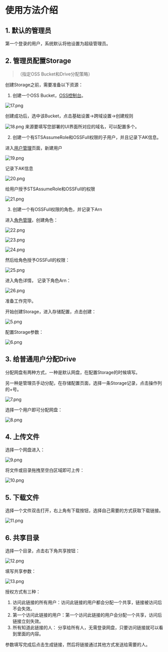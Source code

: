 # 使用方法介绍
 
## 1. 默认的管理员

第一个登录的用户，系统默认将他设置为超级管理员。

## 2. 管理员配置Storage

>（指定OSS Bucket和Drive分配策略）

创建Storage之前，需要准备以下资源：

1) 创建一个OSS Bucket，[OSS控制台](https://oss.console.aliyun.com/overview)。

![17.png](./img/17.png)

创建成功后，选中该Bucket，点击基础设置->跨域设置->创建规则

![18.png](./img/18.png)
	来源要填写您部署的UI界面所对应的域名，可以配置多个。

2) 创建一个有STSAssumeRole和OSSFull权限的子用户，并且记录下AK信息。

进入[用户管理](https://ram.console.aliyun.com/#/user/list)页面，新建用户

![19.png](./img/19.png)

记录下AK信息

![20.png](./img/20.png)

给用户授予STSAssumeRole和OSSFull的权限

![21.png](./img/21.png)

3) 创建一个有OSSFull权限的角色，并记录下Arn

进入[角色管理](https://ram.console.aliyun.com/#/role/list)，创建角色：

![22.png](./img/22.png)

![23.png](./img/23.png)

![24.png](./img/24.png)

然后给角色授予OSSFull的权限：

![25.png](./img/25.png)

进入角色详情， 记录下角色Arn：

![26.png](./img/26.png)

准备工作完毕。

开始创建Storage，进入存储配置，点击创建：

![5.png](./img/5.png)

配置Storage参数：

![6.png](./img/6.png)

## 3. 给普通用户分配Drive

分配网盘有两种方式，一种是默认网盘，在配置Storage的时候填写。

另一种是管理员手动分配，在存储配置页面，选择一条Storage记录，点击操作列的+号。

![7.png](./img/7.png)

选择一个用户即可分配网盘：

![8.png](./img/8.png)

## 4. 上传文件

选择一个网盘进入：

![9.png](./img/9.png)

将文件或目录拖拽至空白区域即可上传：

![10.png](./img/10.png)

## 5. 下载文件

选择一个文件双击打开，右上角有下载按钮，选择自己需要的方式获取下载链接。

![11.png](./img/11.png)

## 6. 共享目录

选择一个目录，点击右下角共享按钮：

![12.png](./img/12.png)

填写共享参数：

![13.png](./img/13.png)

授权方式有三种：
1) 访问此链接的所有用户：访问此链接的用户都会分配一个共享，链接被访问后不会失效。
2) 第一个访问此链接的用户：第一个访问此链接的用户会分配一个共享，访问后链接立刻失效。
3) 所有知道此链接的人： 分享给所有人，无需登录网盘，只要访问链接就可以看到里面的内容。

参数填写完成后点击生成链接，然后将链接通过其他方式发送给需要的人。
